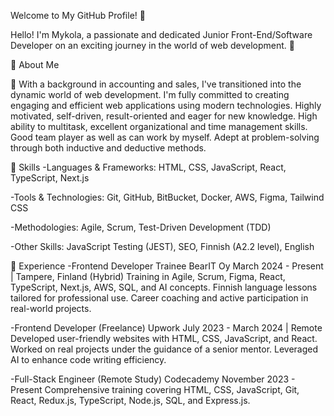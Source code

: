    Welcome to My GitHub Profile! 👋
   
Hello! I'm Mykola, a passionate and dedicated Junior Front-End/Software Developer on an exciting journey in the world of web development. 🚀


🌟 About Me

🌱 With a background in accounting and sales, I've transitioned into the dynamic world of web development. I'm fully committed to creating engaging and efficient web applications using modern technologies.
Highly motivated, self-driven, result-oriented and eager for new knowledge. High ability to multitask, excellent organizational and time management skills. Good team player as well as can work by myself. Adept at problem-solving through both inductive and deductive methods.


🔧 Skills
   -Languages & Frameworks: HTML, CSS, JavaScript, React, TypeScript, Next.js

   -Tools & Technologies: Git, GitHub, BitBucket, Docker, AWS, Figma, Tailwind CSS

   -Methodologies: Agile, Scrum, Test-Driven Development (TDD)

   -Other Skills: JavaScript Testing (JEST), SEO, Finnish (A2.2 level), English



💼 Experience
   -Frontend Developer Trainee
BearIT Oy
March 2024 - Present | Tampere, Finland (Hybrid)
Training in Agile, Scrum, Figma, React, TypeScript, Next.js, AWS, SQL, and AI concepts.
Finnish language lessons tailored for professional use.
Career coaching and active participation in real-world projects.


   -Frontend Developer (Freelance)
Upwork
July 2023 - March 2024 | Remote
Developed user-friendly websites with HTML, CSS, JavaScript, and React.
Worked on real projects under the guidance of a senior mentor.
Leveraged AI to enhance code writing efficiency.


   -Full-Stack Engineer (Remote Study)
Codecademy
November 2023 - Present
Comprehensive training covering HTML, CSS, JavaScript, Git, React, Redux.js, TypeScript, Node.js, SQL, and Express.js.

